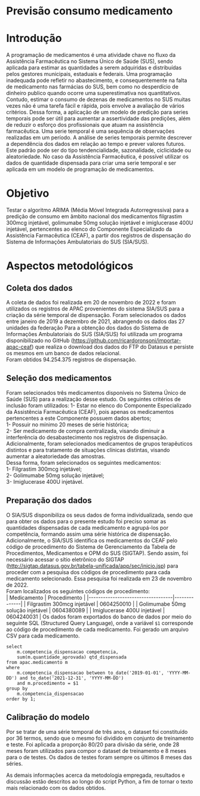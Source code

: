 # Previsão consumo medicamento

# Introdução 
A programação de medicamentos é uma atividade chave no fluxo da Assistência Farmacêutica no Sistema Único de Saúde (SUS), sendo aplicada para estimar as quantidades a serem adquiridas e distribuídas pelos gestores municipais, estaduais e federais. Uma programação inadequada pode refletir no abastecimento, e consequentemente na falta de medicamento nas farmácias do SUS, bem como no desperdício de dinheiro publico quando ocorre uma superestimativa nos quantitativos.
Contudo, estimar o consumo de dezenas de medicamentos no SUS muitas vezes não é uma tarefa fácil e rápida, pois envolve a avaliação de vários critérios. Dessa forma, a aplicação de um modelo de predição para series temporais pode ser útil para aumentar a assertividade das predições, além de reduzir o esforço dos profissionais que atuam na assistência farmacêutica.
Uma serie temporal é uma sequência de observações realizadas em um período. A análise de series temporais permite descrever a dependência dos dados em relação ao tempo e prever valores futuros. Este padrão pode ser do tipo tendencialidade, sazonalidade, ciclicidade ou aleatoriedade.  No caso da Assistência Farmacêutica, é possível utilizar os dados de quantidade dispensada para criar uma serie temporal e ser aplicada em um modelo de programação de medicamentos.

# Objetivo
Testar o algoritmo ARIMA (Média Móvel Integrada Autorregressiva) para a predição de consumo em âmbito nacional dos medicamentos filgrastim 300mcg injetável, golimumabe 50mg solução injetável e imiglucerase 400U injetável, pertencentes ao elenco do Componente Especializado da Assistência Farmacêutica (CEAF), a partir dos registros de dispensação do Sistema de Informações Ambulatoriais do SUS (SIA/SUS). 

# Aspectos metodológicos
## Coleta dos dados
A coleta de dados foi realizada em 20 de novembro de 2022 e foram utilizados os registros de APAC provenientes do sistema SIA/SUS para a criação da série temporal de dispensação. Foram selecionados os dados entre janeiro de 2019 a dezembro de 2021, abrangendo os dados das 27 unidades da federação
Para a obtenção dos dados do Sistema de Informações Ambulatoriais do SUS (SIA/SUS) foi utilizada um programa disponibilizado no GitHub (https://github.com/ricardoronsoni/importar-apac-ceaf) que realiza o download dos dados do FTP do Datasus e persiste os mesmos em um banco de dados relacional.  
Foram obtidos 94.254.375 registros de dispensação. 
## Seleção dos medicamentos
Foram selecionados três medicamentos disponíveis no Sistema Único de Saúde (SUS) para a realização desse estudo. Os seguintes critérios de inclusão foram utilizados:
1-	Estar no elenco do Componente Especializado da Assistência Farmacêutica (CEAF), pois apenas os medicamentos pertencentes a este Componente possuem dados abertos;  
1-	Possuir no mínimo 20 meses de série histórica;  
2-	Ser medicamento de compra centralizada, visando diminuir a interferência do desabastecimento nos registros de dispensação.  
Adicionalmente, foram selecionados medicamentos de grupos terapêuticos distintos e para tratamento de situações clínicas distintas, visando aumentar a aleatoriedade das amostras.  
Dessa forma, foram selecionados os seguintes medicamentos:  
1-	Filgrastim 300mcg injetável;  
2-	Golimumabe 50mg solução injetável;  
3-	Imiglucerase 400U injetável.  

## Preparação dos dados
O SIA/SUS disponibiliza os seus dados de forma individualizada, sendo que para obter os dados para o presente estudo foi preciso somar as quantidades dispensadas de cada medicamento e agrupá-los por competência, formando assim uma série histórica de dispensação.  
Adicionalmente, o SIA/SUS identifica os medicamentos do CEAF pelo código de procedimento do Sistema de Gerenciamento da Tabela de Procedimentos, Medicamentos e OPM do SUS (SIGTAP). Sendo assim, foi necessário acessar o sítio eletrônico do SIGTAP (http://sigtap.datasus.gov.br/tabela-unificada/app/sec/inicio.jsp) para proceder com a pesquisa dos códigos de procedimento para cada medicamento selecionado. Essa pesquisa foi realizada em 23 de novembro de 2022.  
Foram localizados os seguintes códigos de procedimento:  
| Medicamento                       | Procedimento |
|-----------------------------------|--------------|
| Filgrastim 300mcg injetável       | 0604250010   |
| Golimumabe 50mg solução injetável | 0604380089   |
| Imiglucerase 400U injetável           | 0604240031   | 
Os dados foram exportados do banco de dados por meio do seguinte SQL (Structured Query Language), onde a variável `$1` corresponde ao código de procedimento de cada medicamento. Foi gerado um arquivo CSV para cada medicamento.  
```
select 
	m.competencia_dispensacao competencia, 
	sum(m.quantidade_aprovada) qtd_dispensada
from apac.medicamento m 
where 
	m.competencia_dispensacao between to_date('2019-01-01', 'YYYY-MM-DD') and to_date('2021-12-31', 'YYYY-MM-DD')
	and m.procedimento = $1
group by 
	m.competencia_dispensacao
order by 1;
```
## Calibração do modelo
Por se tratar de uma série temporal de três anos, o dataset foi constituído por 36 termos, sendo que o mesmo foi dividido em conjunto de treinamento e teste.
Foi aplicada a proporção 80/20 para divisão da série, onde 28 meses foram utilizados para compor o dataset de treinamento e 8 meses para o de testes. Os dados de testes foram sempre os últimos 8 meses das séries.   
  
As demais informações acerca da metodologia empregada, resultados e discussão estão descritos ao longo do script Python, a fim de tornar o texto mais relacionado com os dados obtidos.
